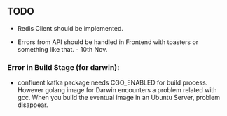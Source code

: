 ## TODO
- Redis Client should be implemented.

- Errors from API should be handled in Frontend with toasters or something like that.  - 10th Nov.

### Error in Build Stage (for darwin):
- confluent kafka package needs CGO_ENABLED for build process. However golang image for Darwin encounters a problem related with gcc. When you build the eventual image in an Ubuntu Server, problem disappear. 